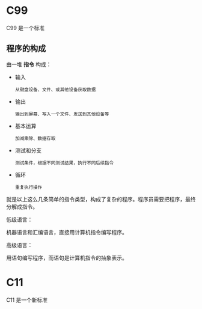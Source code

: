# C99 #

C99 是一个标准

程序的构成
----------

由一堆 **指令** 构成：

  - 输入
    
    `从键盘设备、文件、或其他设备获取数据`
    
  - 输出
  
    `输出到屏幕、写入一个文件、发送到其他设备等`
    
  - 基本运算
  
    `加减乘除、数据存取`
  
  - 测试和分支
  
    `测试条件，根据不同测试结果，执行不同后续指令`
  
  - 循环
  
    `重复执行操作`
    
就是以上这么几条简单的指令类型，构成了复杂的程序。程序员需要把程序，最终分解成指令。

低级语言：

  机器语言和汇编语言，直接用计算机指令编写程序。

高级语言：

  用语句编写程序，而语句是计算机指令的抽象表示。



# C11 #

C11 是一个新标准

